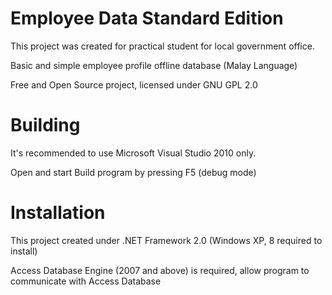 Employee Data Standard Edition
==============================

This project was created for practical student for local government office.

Basic and simple employee profile offline database (Malay Language)

Free and Open Source project, licensed under GNU GPL 2.0


Building
========

It's recommended to use Microsoft Visual Studio 2010 only.

Open and start Build program by pressing F5 (debug mode)


Installation
============

This project created under .NET Framework 2.0 (Windows XP, 8 required to install)

Access Database Engine (2007 and above) is required, allow program to communicate with Access Database
